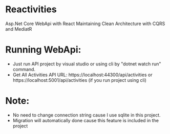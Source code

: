 # Reactivities
Asp.Net Core WebApi with React Maintaining Clean Architecture with CQRS and MediatR

# Running WebApi:
- Just run API project by visual studio or using cli by "dotnet watch run" command.
- Get All Activities API URL: https://localhost:44300/api/activities or https://localhost:5001/api/activities (if you run project using cli)

# Note:
- No need to change connection string cause I use sqlite in this project.
- Migration will automatically done cause this feature is included in the project
